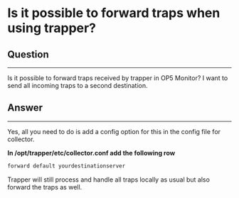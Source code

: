 # Is it possible to forward traps when using trapper?

## Question

* * * * *

Is it possible to forward traps received by trapper in OP5 Monitor? I want to send all incoming traps to a second destination.

## Answer

* * * * *

Yes, all you need to do is add a config option for this in the config file for collector.

**In /opt/trapper/etc/collector.conf add the following row**

``` {.bash data-syntaxhighlighter-params="brush: bash; gutter: false; theme: Confluence" data-theme="Confluence" style="brush: bash; gutter: false; theme: Confluence"}
forward default yourdestinationserver
```

Trapper will still process and handle all traps locally as usual but also forward the traps as well.
